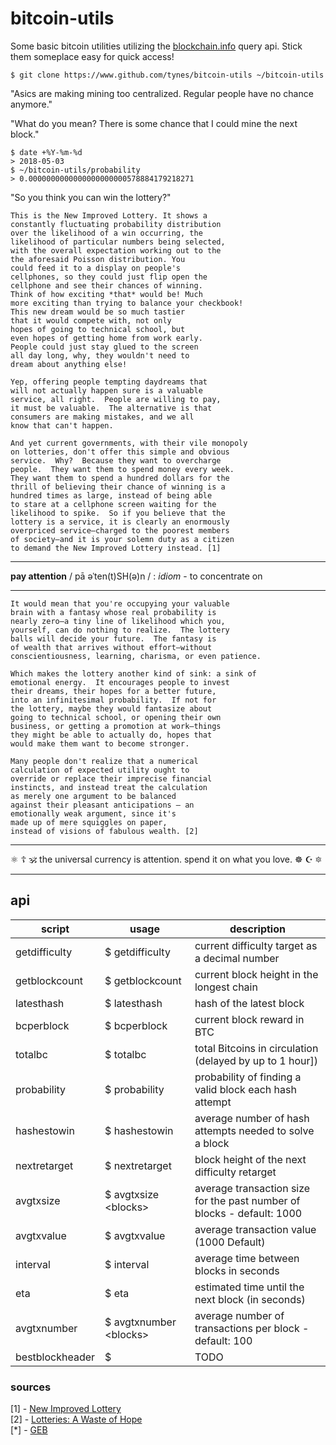 # bitcoin-utils

Some basic bitcoin utilities utilizing the [blockchain.info](https://blockchain.info/q/)
query api. Stick them someplace easy for quick access!

```
$ git clone https://www.github.com/tynes/bitcoin-utils ~/bitcoin-utils
```

"Asics are making mining too centralized. Regular people have no chance anymore."

"What do you mean? There is some chance that I could mine the next block."

```
$ date +%Y-%m-%d
> 2018-05-03
$ ~/bitcoin-utils/probability
> 0.0000000000000000000000578884179218271
```


"So you think you can win the lottery?"


```
This is the New Improved Lottery. It shows a
constantly fluctuating probability distribution
over the likelihood of a win occurring, the
likelihood of particular numbers being selected,
with the overall expectation working out to the
the aforesaid Poisson distribution. You
could feed it to a display on people's
cellphones, so they could just flip open the
cellphone and see their chances of winning.
Think of how exciting *that* would be! Much
more exciting than trying to balance your checkbook!
This new dream would be so much tastier
that it would compete with, not only
hopes of going to technical school, but
even hopes of getting home from work early.
People could just stay glued to the screen
all day long, why, they wouldn't need to
dream about anything else!

Yep, offering people tempting daydreams that
will not actually happen sure is a valuable
service, all right.  People are willing to pay,
it must be valuable.  The alternative is that
consumers are making mistakes, and we all
know that can't happen.

And yet current governments, with their vile monopoly
on lotteries, don't offer this simple and obvious
service.  Why?  Because they want to overcharge
people.  They want them to spend money every week.
They want them to spend a hundred dollars for the
thrill of believing their chance of winning is a
hundred times as large, instead of being able
to stare at a cellphone screen waiting for the
likelihood to spike.  So if you believe that the
lottery is a service, it is clearly an enormously
overpriced service—charged to the poorest members
of society—and it is your solemn duty as a citizen
to demand the New Improved Lottery instead. [1]
```

---
__pay attention__ / pā əˈten(t)SH(ə)n / : _idiom_ - to concentrate on

---

```
It would mean that you're occupying your valuable
brain with a fantasy whose real probability is
nearly zero—a tiny line of likelihood which you,
yourself, can do nothing to realize.  The lottery
balls will decide your future.  The fantasy is
of wealth that arrives without effort—without
conscientiousness, learning, charisma, or even patience.

Which makes the lottery another kind of sink: a sink of
emotional energy.  It encourages people to invest
their dreams, their hopes for a better future,
into an infinitesimal probability.  If not for
the lottery, maybe they would fantasize about
going to technical school, or opening their own
business, or getting a promotion at work—things
they might be able to actually do, hopes that
would make them want to become stronger.

Many people don't realize that a numerical
calculation of expected utility ought to
override or replace their imprecise financial
instincts, and instead treat the calculation
as merely one argument to be balanced
against their pleasant anticipations — an
emotionally weak argument, since it's
made up of mere squiggles on paper,
instead of visions of fabulous wealth. [2]
```

---

 ⚛ ☦ 🕉 the universal currency is attention. spend it on what you love.  ☸ ☪ 🔯
 
 ---
 
## api

| script         | usage                  | description                                                            |
| -------------  |------------------------| -----------------------------------------------------------------------|
| getdifficulty  | $ getdifficulty        | current difficulty target as a decimal number                          |
| getblockcount  | $ getblockcount        | current block height in the longest chain                              |
| latesthash     | $ latesthash           | hash of the latest block                                               |
| bcperblock     | $ bcperblock           | current block reward in BTC                                            |
| totalbc        | $ totalbc              | total Bitcoins in circulation (delayed by up to 1 hour])               |
| probability    | $ probability          | probability of finding a valid block each hash attempt                 |
| hashestowin    | $ hashestowin          | average number of hash attempts needed to solve a block                |
| nextretarget   | $ nextretarget         | block height of the next difficulty retarget                           |
| avgtxsize      | $ avgtxsize \<blocks>   | average transaction size for the past number of blocks - default: 1000 |
| avgtxvalue     | $ avgtxvalue           | average transaction value (1000 Default)                               |
| interval       | $ interval             | average time between blocks in seconds                                 |
| eta            | $ eta                  | estimated time until the next block (in seconds)                       |
| avgtxnumber    | $ avgtxnumber \<blocks> | average number of transactions per block - default: 100                |
| bestblockheader| $                      | TODO                                                                   |

### sources

[1] - [New Improved Lottery](https://www.lesswrong.com/posts/QawvGzYWhqdyPWgBL/new-improved-lottery)  
[2] - [Lotteries: A Waste of Hope](https://www.lesswrong.com/s/FrqfoG3LJeCZs96Ym/p/vYsuM8cpuRgZS5rYB)  
[*] - [GEB](https://en.wikipedia.org/wiki/G%C3%B6del,_Escher,_Bach)
